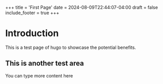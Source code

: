 +++
title = 'First Page'
date = 2024-08-09T22:44:07-04:00
draft = false
include_footer = true
+++
# Introduction

This is a test page of hugo to showcase the potential benefits.

## This is another test area

You can type more content here